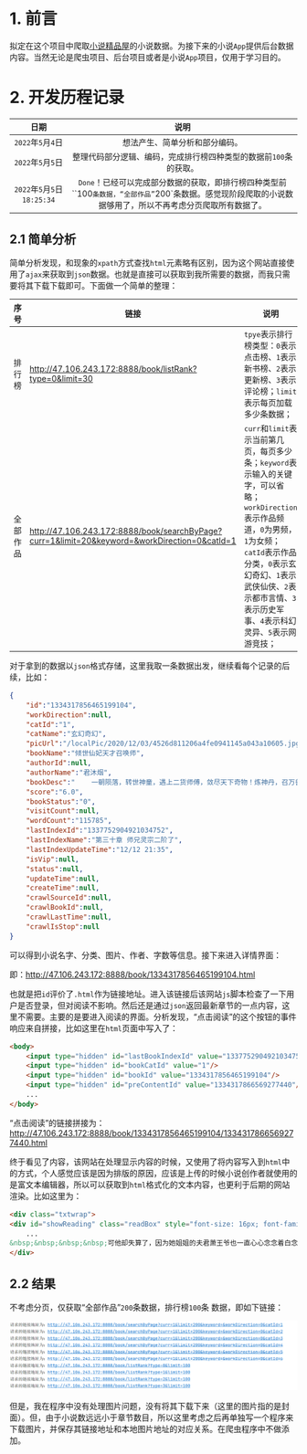 # 1. 前言
拟定在这个项目中爬取[小说精品屋](http://47.106.243.172:8888/book/bookclass.html)的小说数据。为接下来的小说`App`提供后台数据内容。当然无论是爬虫项目、后台项目或者是小说`App`项目，仅用于学习目的。

# 2. 开发历程记录

|        日期        |             说明             |
| :----------------: | :--------------------------: |
| `2022`年`5`月`4`日 | 想法产生、简单分析和部分编码。 |
|  `2022`年`5`月`5`日  | 整理代码部分逻辑、编码，完成排行榜四种类型的数据前`100`条的获取。 |
| `2022`年`5`月`5`日 `18:25:34` | `Done`！已经可以完成部分数据的获取，即排行榜四种类型前``100`条数据，“全部作品”`200`条数据。感觉现阶段爬取的小说数据够用了，所以不再考虑分页爬取所有数据了。 |

## 2.1 简单分析

简单分析发现，和现象的`xpath`方式查找`html`元素略有区别，因为这个网站直接使用了`ajax`来获取到`json`数据。也就是直接可以获取到我所需要的数据，而我只需要将其下载下载即可。下面做一个简单的整理：

| 序号     | 链接                                                         | 说明                                                         |
| -------- | ------------------------------------------------------------ | ------------------------------------------------------------ |
| 排行榜   | http://47.106.243.172:8888/book/listRank?type=0&limit=30     | `tpye`表示排行榜类型：`0`表示点击榜、`1`表示新书榜、`2`表示更新榜、`3`表示评论榜；`limit`表示每页加载多少条数据； |
| 全部作品 | http://47.106.243.172:8888/book/searchByPage?curr=1&limit=20&keyword=&workDirection=0&catId=1 | `curr`和`limit`表示当前第几页，每页多少条；`keyword`表示输入的关键字，可以省略；`workDirection`表示作品频道，`0`为男频，`1`为女频；`catId`表示作品分类，`0`表示玄幻奇幻、`1`表示武侠仙侠、`2`表示都市言情、`3`表示历史军事、`4`表示科幻灵异、`5`表示网游竞技； |

对于拿到的数据以`json`格式存储，这里我取一条数据出发，继续看每个记录的后续，比如：

```json
{
    "id":"1334317856465199104",
    "workDirection":null,
    "catId":"1",
    "catName":"玄幻奇幻",
    "picUrl":"/localPic/2020/12/03/4526d811206a4fe0941145a043a10605.jpg",
    "bookName":"倾世仙妃天才召唤师",
    "authorId":null,
    "authorName":"君沐烟",
    "bookDesc":"    一朝陨落，转世神童，遇上二货师傅，敛尽天下奇物！炼神丹，召万兽，唤万灵！<br/><br/>    一步步成为世人高攀不起的存在！我的男人，要么比我强悍，要么比我聪明，否则凭什么征服我！",
    "score":"6.0",
    "bookStatus":"0",
    "visitCount":null,
    "wordCount":"115785",
    "lastIndexId":"1337752904921034752",
    "lastIndexName":"第三十章 师兄灵宗二阶了",
    "lastIndexUpdateTime":"12/12 21:35",
    "isVip":null,
    "status":null,
    "updateTime":null,
    "createTime":null,
    "crawlSourceId":null,
    "crawlBookId":null,
    "crawlLastTime":null,
    "crawlIsStop":null
}
```

可以得到小说名字、分类、图片、作者、字数等信息。接下来进入详情界面：

即：http://47.106.243.172:8888/book/1334317856465199104.html

也就是把`id`评价了`.html`作为链接地址。进入该链接后该网站`js`脚本检查了一下用户是否登录，但对阅读不影响。然后还是通过`json`返回最新章节的一点内容，这里不需要。主要的是要进入阅读的界面。分析发现，“点击阅读”的这个按钮的事件响应来自拼接，比如这里在`html`页面中写入了：

```html
<body>
    <input type="hidden" id="lastBookIndexId" value="1337752904921034752"/>
    <input type="hidden" id="bookCatId" value="1"/>
    <input type="hidden" id="bookId" value="1334317856465199104"/>
    <input type="hidden" id="preContentId" value="1334317866569277440"/>
    ...
</body>
```

“点击阅读”的链接拼接为：http://47.106.243.172:8888/book/1334317856465199104/1334317866569277440.html

终于看见了内容，该网站在处理显示内容的时候，又使用了将内容写入到`html`中的方式，个人感觉应该是因为排版的原因，应该是上传的时候小说创作者就使用的是富文本编辑器，所以可以获取到`html`格式化的文本内容，也更利于后期的网站渲染。比如这里为：

```html
<div class="txtwrap">
<div id="showReading" class="readBox" style="font-size: 16px; font-family: microsoft yahei">&nbsp;&nbsp;&nbsp;&nbsp;冷<br/><br/>&nbsp;&nbsp;&nbsp;&nbsp;身上的温度正缓慢的流失......<br/><br/>&nbsp;&nbsp;&nbsp;&nbsp;生命随着体温的流失也逐渐开始流逝......<br/><br/>&nbsp;&nbsp;&nbsp;&nbsp;就在这不知何年何时何地的一片阴冷之中，一道道悦耳的旋律闯入了这刺骨之地，打破了原有的阴冷，周围开始慢慢暖和了起来，这一段平平淡淡却又温暖的旋律不停的在凤云倾的脑海中回响着。<br/><br/>&nbsp;&nbsp;&nbsp;&nbsp;随着周围温度的升温，凤云倾的意识缓缓的恢复了过来。<br/>
	...
&nbsp;&nbsp;&nbsp;&nbsp;可他却失算了，因为她姐姐的夫君萧王爷也一直心心念念着白念雪，那她怎可能咽的下这一口气？<br/><br/>&nbsp;&nbsp;&nbsp;&nbsp;目前这种情况白念雪实力虽然强悍，但却因为有孕在身，不宜使用武力，否则很容易动了胎气流产这样她小命可就不保了。</div>
</div>
```



## 2.2 结果

不考虑分页，仅获取“全部作品”`200`条数据，排行榜`100`条 数据，即如下链接：

![1651746156395](imgs/1651746156395.png)

但是，我在程序中没有处理图片问题，没有将其下载下来（这里的图片指的是封面）。但，由于小说数远远小于章节数目，所以这里考虑之后再单独写一个程序来下载图片，并保存其链接地址和本地图片地址的对应关系。在爬虫程序中不做添加。

